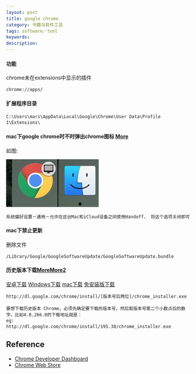 ```yaml
---
layout: post
title: google chrome
category: 书籍与软件工具
tags: software／tool
keywords: 
description: 
---
```


#### 功能

chrome未在extensions中显示的插件 
```
chrome://apps/
```

#### 扩展程序目录

```
C:\Users\mars\AppData\Local\Google\Chrome\User Data\Profile 1\Extensions\
```

#### mac下google chrome时不时弹出chrome图标 [More](http://zhidao.baidu.com/link?url=7oSB3pd_Z8ANGjGMaXn8OzvEBWhuY_GLyCVKKfCg-PAhsswMHqYHR_LIXp5pqCQbY2eUEvVlgXoRo7Ep10Cx__QwzZMXnZgMEAAvXk2jFxa)

如图:

![](/Resources/google_chrome_1.png)

```
系统偏好设置－通用－允许在这台Mac和iCloud设备之间使用Handoff， 将这个选项关闭即可
```

#### mac下禁止更新

删除文件
```
/Library/Google/GoogleSoftwareUpdate/GoogleSoftwareUpdate.bundle
```

#### 历史版本下载[More](https://www.izhangheng.com/chrome-and-chrome-os-download-collection)[More2](https://google_chrome.zh.downloadastro.com/old_versions/)

[安卓下载](https://www.wandoujia.com/apps/280309/history)
[Windows下载](http://mydown.yesky.com/pcsoft/416318/versions)
[mac下载](https://google-chrome.en.uptodown.com/mac/versions)
[免安装版下载](https://easylife.tw/dltag/GoogleChromePortable)
```好像失效了
http://dl.google.com/chrome/install/[版本号后两位]/chrome_installer.exe

要想下载历史版本 Chrome，必须先确定要下载的版本号，然后取版本号第二个小数点后的数字。比如4.0.266.0的下载地址就是：
eg:
http://dl.google.com/chrome/install/195.38/chrome_installer.exe

```

#### 

## Reference

* [Chrome Developer Dashboard](https://chrome.google.com/webstore/developer/dashboard)
* [Chrome Web Store](https://chrome.google.com/webstore/category/extensions)
